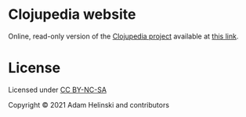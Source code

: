 # Clojupedia website

Online, read-only version of the [Clojupedia project](https://github.com/clojupedia/main) available at [this link](https://clojupedia.github.io/#/page/contents).


# License

Licensed under [CC BY-NC-SA](https://creativecommons.org/licenses/by-nc-sa/4.0/legalcode)

Copyright © 2021 Adam Helinski and contributors
